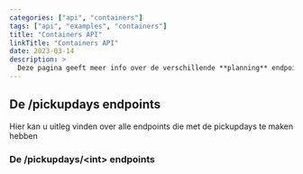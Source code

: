 ```yaml
---
categories: ["api", "containers"]
tags: ["api", "examples", "containers"]
title: "Containers API"
linkTitle: "Containers API"
date: 2023-03-14
description: >
  Deze pagina geeft meer info over de verschillende **planning** endpoints
---
```

## De /pickupdays endpoints

Hier kan u uitleg vinden over alle endpoints die met de pickupdays te maken hebben

### De /pickupdays/<**int**> endpoints
